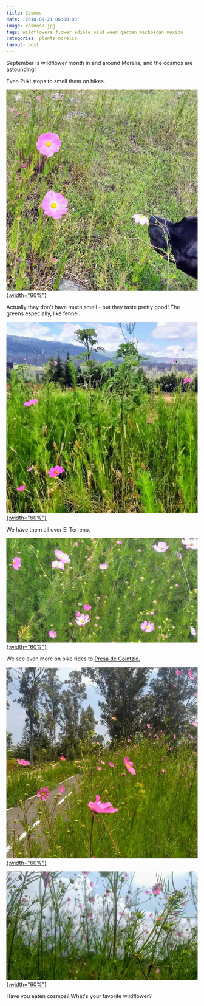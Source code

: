 ```yaml
---
title: Cosmos
date: '2018-09-21 06:00:00'
image: cosmos7.jpg
tags: wildflowers flower edible wild weed garden michoacan mexico
categories: plants morelia
layout: post
---
```


September is wildflower month in and around Morelia, and the cosmos are astounding!

Even Puki stops to smell them on hikes.

[![](/images/puki_cosmos_.jpg){:width="60%"}](/images/puki_cosmos.jpg)

Actually they don't have much smell - but they taste pretty good! The greens especially, like fennel.

[![](/images/cosmos_.jpg){:width="60%"}](/images/cosmos.jpg)

We have them all over El Terreno.

[![](/images/cosmos5_.jpg){:width="60%"}](/images/cosmos5.jpg)


We see even more on bike rides to [Presa de Cointzio.](https://reverdecer.annalisagross.com/2018/08/30/presa-de-cointzio/)


[![](/images/cosmos3_.jpg){:width="60%"}](/images/cosmos3.jpg)

[![](/images/cosmos4_.jpg){:width="60%"}](/images/cosmos4.jpg)

Have you eaten cosmos? What's your favorite wildflower?